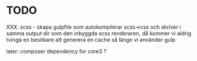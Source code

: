 

# TODO

XXX: scss - skapa gulpfile som autokompilerar scss->css och skriver i samma output dir som den inbyggda scss renderaren,
    då kommer vi aldrig tvinga en besökare att generera en cache så länge vi använder gulp
    
later: composer dependency for core3 ?

